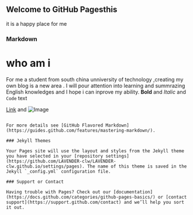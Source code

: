 ## Welcome to GitHub Pagesthis 
it is a happy place for me

### Markdown



# who am i 


For me a student from south china unniversity of technology ,creating my own blog is a new area . I will pour attention into learning and summrazing English knowledges and I hope i can inprove my ability.
**Bold** and _Italic_ and `Code` text

[Link](url) and ![Image](src)
```

For more details see [GitHub Flavored Markdown](https://guides.github.com/features/mastering-markdown/).

### Jekyll Themes

Your Pages site will use the layout and styles from the Jekyll theme you have selected in your [repository settings](https://github.com/LAVENDER-clw/LAVENDER-clw.github.io/settings/pages). The name of this theme is saved in the Jekyll `_config.yml` configuration file.

### Support or Contact

Having trouble with Pages? Check out our [documentation](https://docs.github.com/categories/github-pages-basics/) or [contact support](https://support.github.com/contact) and we’ll help you sort it out.
